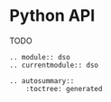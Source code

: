 # Python API

TODO

```{eval-rst}
.. module:: dso
.. currentmodule:: dso

.. autosummary::
    :toctree: generated
```
